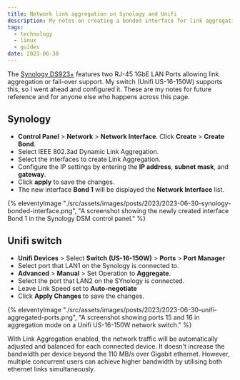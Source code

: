 ```yaml
---
title: Network link aggregation on Synology and Unifi
description: My notes on creating a bonded interface for link aggregation on a Unifi switch and Synology NAS.
tags:
  - technology
  - linux
  - guides
date: 2023-06-30
---
```


The [Synology DS923+](/posts/synology-ds923/) features two RJ-45 1GbE LAN Ports allowing link aggregation or fail-over support. My switch (Unifi US-16-150W) supports this, so I went ahead and configured it. These are my notes for future reference and for anyone else who happens across this page.

## Synology

* **Control Panel** > **Network** > **Network Interface**. Click **Create** > **Create Bond**.
* Select IEEE 802.3ad Dynamic Link Aggregation.
* Select the interfaces to create Link Aggregation.
* Configure the IP settings by entering the **IP address**, **subnet mask**, and **gateway**.
* Click **apply** to save the changes.
* The new interface **Bond 1** will be displayed the **Network Interface** list.

{% eleventyImage "./src/assets/images/posts/2023/2023-06-30-synology-bonded-interface.png", "A screenshot showing the newly created interface Bond 1 in the Synology DSM control panel." %}

## Unifi switch

* **Unifi Devices** > Select **Switch (US-16-150W)** > **Ports** > **Port Manager**
* Select port that LAN1 on the Synology is connected to.
* **Advanced** > **Manual** > Set Operation to **Aggregate**.
* Select the port that LAN2 on the SYnology is connected.
* Leave Link Speed set to **Auto-negotiate**
* Click **Apply Changes** to save the changes.

{% eleventyImage "./src/assets/images/posts/2023/2023-06-30-unifi-aggregated-ports.png", "A screenshot showing ports 15 and 16 in aggregation mode on a Unifi US-16-150W network switch." %}

With Link Aggregation enabled, the network traffic will be automatically adjusted and balanced for each connected device. It doesn't increase the bandwidth per device beyond the 110 MB/s over Gigabit ethernet. However, multiple concurrent users can achieve higher bandwidth by utilising both ethernet links simultaneously.